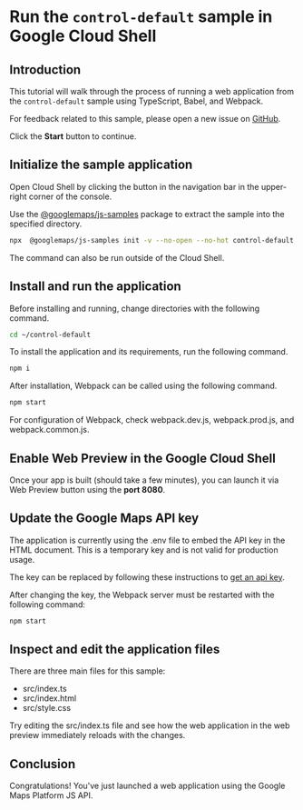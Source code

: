 # Run the `control-default` sample in Google Cloud Shell

<walkthrough-tutorial-duration duration="10"/>

## Introduction

This tutorial will walk through the process of running a web application from
the `control-default` sample using TypeScript, Babel, and Webpack.

For feedback related to this sample, please open a new issue on
[GitHub](https://github.com/googlemaps/js-samples/issues).

Click the **Start** button to continue.

## Initialize the sample application

Open Cloud Shell by clicking the
<walkthrough-cloud-shell-icon></walkthrough-cloud-shell-icon> button in the
navigation bar in the upper-right corner of the console.

Use the [@googlemaps/js-samples](https://www.npmjs.com/package/@googlemaps/js-samples) package to
extract the sample into the specified directory.

```bash
npx  @googlemaps/js-samples init -v --no-open --no-hot control-default ~/control-default
```

The command can also be run outside of the Cloud Shell.

## Install and run the application

Before installing and running, change directories with the following command.

```bash
cd ~/control-default
```

To install the application and its requirements, run the following command.

```bash
npm i
```

After installation, Webpack can be called using the following command.

```bash
npm start
```

For configuration of Webpack, check
<walkthrough-editor-open-file filePath="control-default/webpack.dev.js">webpack.dev.js</walkthrough-editor-open-file>,
<walkthrough-editor-open-file filePath="control-default/webpack.prod.js">webpack.prod.js</walkthrough-editor-open-file>,
and
<walkthrough-editor-open-file filePath="control-default/webpack.common.js">webpack.common.js</walkthrough-editor-open-file>.

## Enable Web Preview in the Google Cloud Shell

Once your app is built (should take a few minutes), you can launch it via
<walkthrough-spotlight-pointer target="cloudshell" spotlightId="devshell-web-preview-button">Web
Preview button</walkthrough-spotlight-pointer> using the **port 8080**.

## Update the Google Maps API key

The application is currently using the
<walkthrough-editor-open-file filePath="control-default/.env">.env</walkthrough-editor-open-file>
file to embed the API key in the HTML document. This is a temporary key and is
not valid for production usage.

The key can be replaced by following these instructions to
[get an api key](https://developers.google.com/maps/documentation/javascript/get-api-key).

After changing the key, the Webpack server must be restarted with the following
command:

```bash
npm start
```

## Inspect and edit the application files

There are three main files for this sample:

*   <walkthrough-editor-open-file filePath="control-default/src/index.ts">src/index.ts</walkthrough-editor-open-file>
*   <walkthrough-editor-open-file filePath="control-default/src/index.html">src/index.html</walkthrough-editor-open-file>
*   <walkthrough-editor-open-file filePath="control-default/src/style.css">src/style.css</walkthrough-editor-open-file>

Try editing the <walkthrough-editor-open-file filePath="control-default/src/index.ts">src/index.ts</walkthrough-editor-open-file> file and see how the web application in the web preview immediately reloads with the changes.

## Conclusion

<walkthrough-conclusion-trophy></walkthrough-conclusion-trophy>

Congratulations! You've just launched a web application using the Google Maps
Platform JS API.
